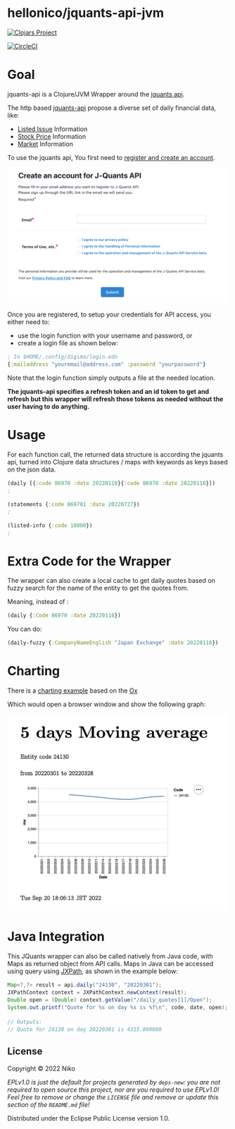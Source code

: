 # hellonico/jquants-api-jvm

[![Clojars Project](https://img.shields.io/clojars/v/net.clojars.hellonico/jquants-api-jvm.svg?include_prereleases)](https://clojars.org/net.clojars.hellonico/jquants-api-jvm)

[![CircleCI](https://dl.circleci.com/status-badge/img/gh/hellonico/jquants-api-jvm/tree/master.svg?style=svg)](https://dl.circleci.com/status-badge/redirect/gh/hellonico/jquants-api-jvm/tree/master)


# Goal

jquants-api is a Clojure/JVM Wrapper around the [jquants api](https://jpx-jquants.com/).

The http based [jquants-api](https://jpx.gitbook.io/j-quants-api-en/api-reference/) propose a diverse set of daily financial data, like: 

- [Listed Issue](https://jpx.gitbook.io/j-quants-api-en/api-reference/listed-api) Information
- [Stock Price](https://jpx.gitbook.io/j-quants-api-en/api-reference/prices-api) Information
- [Market](https://jpx.gitbook.io/j-quants-api-en/api-reference/markets-api) Information

To use the jquants api, You first need to [register and create an account](https://application.jpx-jquants.com/register). 

![](doc/register.png)

Once you are registered, to setup your credentials for API access, you either need to:

- use the login function with your username and password, or
- create a login file as shown below:

```clojure
; In $HOME/.config/digima/login.edn
{:mailaddress "youremail@address.com" :password "yourpassword"}
```

Note that the login function simply outputs a file at the needed location.

__The jquants-api specifies a refresh token and an id token to get and refresh but this wrapper will refresh those tokens as needed without the user having to do anything.__

# Usage

For each function call, the returned data structure is according the jquants api, turned into Clojure data structures / maps with keywords as keys based on the json data.


```clojure
(daily [{:code 86970 :date 20220118}{:code 86970 :date 20220118}])
; 
```

```clojure
(statements {:code 869701 :date 20220727})
; 
```

```clojure
(listed-info {:code 10000})
; 
```


# Extra Code for the Wrapper

The wrapper can also create a local cache to get daily quotes based on fuzzy search for the name of the entity to get the quotes from.

Meaning, instead of :

```clojure
(daily {:Code 86970 :date 20220118})
```

You can do:
```clojure
(daily-fuzzy {:CompanyNameEnglish "Japan Exchange" :date 20220118})
```

# Charting

There is a [charting example](./examples/charting-with-ox/src/hellonico/charting.clj) based on the [Ox](https://github.com/metasoarous/oz)

Which would open a browser window and show the following graph:

![](doc/preview.png)

# Java Integration

This JQuants wrapper can also be called natively from Java code, with Maps as returned object from API calls.
Maps in Java can be accessed using query using [JXPath](https://commons.apache.org/proper/commons-jxpath/), as shown in the example below:

```java
Map<?,?> result = api.daily("24130", "20220301");
JXPathContext context = JXPathContext.newContext(result);
Double open = (Double) context.getValue("/daily_quotes[1]/Open");
System.out.printf("Quote for %s on day %s is %f\n", code, date, open);

// Outputs:
// Quote for 24130 on day 20220301 is 4315.000000
```

## License

Copyright © 2022 Niko

_EPLv1.0 is just the default for projects generated by `deps-new`: you are not_
_required to open source this project, nor are you required to use EPLv1.0!_
_Feel free to remove or change the `LICENSE` file and remove or update this_
_section of the `README.md` file!_

Distributed under the Eclipse Public License version 1.0.

